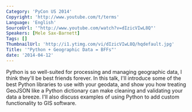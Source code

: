 ```yaml
---
Category: 'PyCon US 2014'
Copyright: 'http://www.youtube.com/t/terms'
Language: 'English'
SourceUrl: '"http://www.youtube.com/watch?v=dIzicVIwL8Q"'
Speakers: [Mele Sax-Barnett]
Tags: []
ThumbnailUrl: 'http://i1.ytimg.com/vi/dIzicVIwL8Q/hqdefault.jpg'
Title: '"Python + Geographic Data = BFFs"'
date: '2014-04-12'
---
```

Python is so well-suited for processing and managing geographic data, I think they'll be best friends forever. In this talk, I'll introduce some of the best Python libraries to use with your geodata, and show you how treating GeoJSON like a Python dictionary can make cleaning and validating your data a breeze. I'll also discuss examples of using Python to add custom functionality to GIS software.